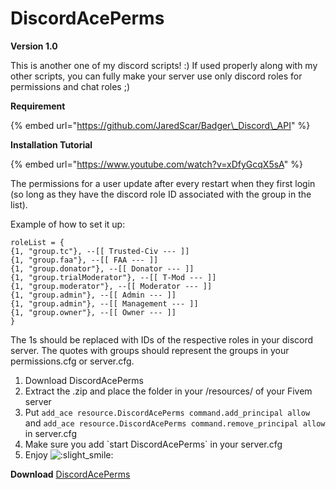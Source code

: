 # DiscordAcePerms

**Version 1.0**

This is another one of my discord scripts! :\) If used properly along with my other scripts, you can fully make your server use only discord roles for permissions and chat roles ;\)

**Requirement**

{% embed url="https://github.com/JaredScar/Badger\_Discord\_API" %}

**Installation Tutorial**

{% embed url="https://www.youtube.com/watch?v=xDfyGcqX5sA" %}

The permissions for a user update after every restart when they first login \(so long as they have the discord role ID associated with the group in the list\).

Example of how to set it up:

```text
roleList = {
{1, "group.tc"}, --[[ Trusted-Civ --- ]] 
{1, "group.faa"}, --[[ FAA --- ]]
{1, "group.donator"}, --[[ Donator --- ]]
{1, "group.trialModerator"}, --[[ T-Mod --- ]] 
{1, "group.moderator"}, --[[ Moderator --- ]]
{1, "group.admin"}, --[[ Admin --- ]]
{1, "group.admin"}, --[[ Management --- ]]
{1, "group.owner"}, --[[ Owner --- ]]
}
```

The 1s should be replaced with IDs of the respective roles in your discord server. The quotes with groups should represent the groups in your permissions.cfg or server.cfg.

1. Download DiscordAcePerms
2. Extract the .zip and place the folder in your /resources/ of your Fivem server
3. Put `add_ace resource.DiscordAcePerms command.add_principal allow` and `add_ace resource.DiscordAcePerms command.remove_principal allow` in server.cfg
4. Make sure you add \`start DiscordAcePerms\` in your server.cfg
5. Enjoy ![:slight\_smile:](https://forum.cfx.re/images/emoji/twitter/slight_smile.png?v=9)

**Download** [DiscordAcePerms](https://github.com/TheWolfBadger/DiscordAcePerms)


